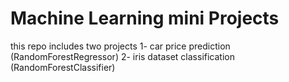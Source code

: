 # Machine Learning mini Projects
this repo includes two projects
1- car price prediction (RandomForestRegressor)
2- iris dataset classification (RandomForestClassifier)
 

